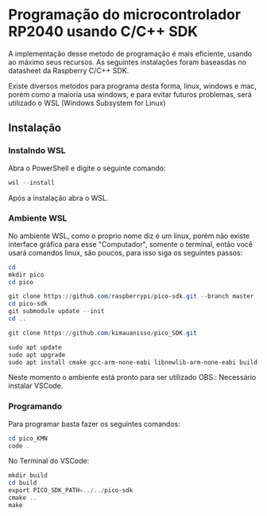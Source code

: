 # Programação do microcontrolador RP2040 usando C/C++ SDK

A implementação desse metodo de programação é mais eficiente, usando ao máximo seus recursos. As seguintes instalações foram baseasdas no datasheet da Raspberry C/C++ SDK.

Existe diversos metodos para programa desta forma, linux, windows e mac, porém como a maioria usa windows, e para evitar futuros problemas, será utilizado o WSL (Windows Subsystem for Linux)

## Instalação
### Instalndo WSL

Abra o PowerShell e digite o seguinte comando:
```powershell
wsl --install
```
Após a instalação abra o WSL.

### Ambiente WSL
No ambiente WSL, como o proprio nome diz é um linux, porém não existe interface gráfica para esse "Computador", somente o terminal, então você usará comandos linux, são poucos, para isso siga os seguintes passos:

```powershell
cd
mkdir pico
cd pico

git clone https://github.com/raspberrypi/pico-sdk.git --branch master
cd pico-sdk
git submodule update --init
cd ..

git clone https://github.com/kimauanisso/pico_SDK.git

sudo apt update
sudo apt upgrade
sudo apt install cmake gcc-arm-none-eabi libnewlib-arm-none-eabi build-essential libstdc++-arm-none-eabi-newlib
```

Neste momento o ambiente está pronto para ser utilizado
OBS.: Necessário instalar VSCode.

### Programando
Para programar basta fazer os seguintes comandos:

```powershell
cd pico_KMN
code .
```

No Terminal do VSCode:


```powershell
mkdir build 
cd build
export PICO_SDK_PATH=../../pico-sdk
cmake ..
make
```

